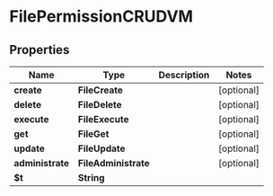 

# FilePermissionCRUDVM


## Properties

| Name | Type | Description | Notes |
|------------ | ------------- | ------------- | -------------|
|**create** | **FileCreate** |  |  [optional] |
|**delete** | **FileDelete** |  |  [optional] |
|**execute** | **FileExecute** |  |  [optional] |
|**get** | **FileGet** |  |  [optional] |
|**update** | **FileUpdate** |  |  [optional] |
|**administrate** | **FileAdministrate** |  |  [optional] |
|**$t** | **String** |  |  |



